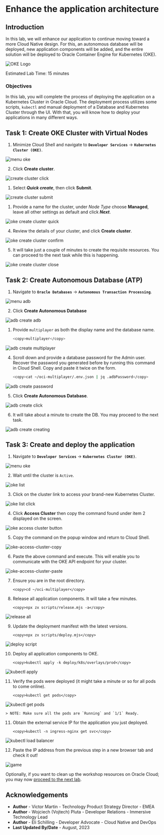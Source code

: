# Enhance the application architecture

## Introduction
In this lab, we will enhance our application to continue moving toward a more Cloud Native design. For this, an autonomous database will be deployed, new application components will be added, and the entire solution will be deployed to Oracle Container Engine for Kubernetes (OKE).

![OKE Logo](images/oke.png)

Estimated Lab Time: 15 minutes

### Objectives

In this lab, you will complete the process of deploying the application on a Kubernetes Cluster in Oracle Cloud. The deployment process utilizes some scripts, `kubectl` and manual deployment of a Database and Kubernetes Cluster through the UI. With that, you will know how to deploy your applications in many different ways.

## Task 1: Create OKE Cluster with Virtual Nodes

1. Minimize Cloud Shell and navigate to **`Developer Services`** -> **`Kubernetes Cluster (OKE)`**.

  ![menu oke](./images/menu-oke.png)

2. Click **Create cluster**.

  ![create cluster click](./images/create-cluster-click.png)

1. Select _**Quick create**_, then click **Submit**.

  ![create cluster submit](./images/create-cluster-submit.png)

1. Provide a name for the cluster, under _Node Type_ choose **Managed**, leave all other settings as default and click _**Next**_.

  ![oke create cluster quick](./images/oke-create-cluster-quick.png)

4. Review the details of your cluster, and click **Create cluster**.

  ![oke create cluster confirm](./images/oke-create-cluster-confirm.png)

5. It will take just a couple of minutes to create the requisite resources. You can proceed to the next task while this is happening.

  ![oke create cluster close](./images/oke-create-cluster-close.png)

## Task 2: Create Autonomous Database (ATP)

1. Navigate to **`Oracle Databases`** -> **`Autonomous Transaction Processing`**.

  ![menu adb](./images/menu-adb.png)

2. Click **Create Autonomous Database**

  ![adb create adb](./images/adb-create-adb.png)

1. Provide `multiplayer` as both the display name and the database name.

    ```bash
    <copy>multiplayer</copy>
    ```

  ![adb create multiplayer](./images/adb-create-multiplayer.png)

4. Scroll down and provide a database password for the Admin user. Recover the password you generated before by running this command in Cloud Shell. Copy and paste it twice on the form.

    ```bash
    <copy>cat ~/oci-multiplayer/.env.json | jq .adbPassword</copy>
    ```

  ![adb create password](./images/adb-create-password.png)

5. Click **Create Autonomous Database**.

  ![adb create click](./images/adb-create-click.png)

6. It will take about a minute to create the DB. You may proceed to the next task.

  ![adb create creating](./images/adb-create-creating.png)

## Task 3: Create and deploy the application

1. Navigate to **`Developer Services`** -> **`Kubernetes Cluster (OKE)`**.

  ![menu oke](./images/menu-oke.png)

2. Wait until the cluster is `Active`.

  ![oke list](./images/oke-list.png)

3. Click on the cluster link to access your brand-new Kubernetes Cluster.

  ![oke list click](./images/oke-list-click.png)

4. Click **Access Cluster** then copy the command found under item 2 displayed on the screen.

  ![oke access cluster button](images/oke-access-cluster-button.png)

5. Copy the command on the popup window and return to Cloud Shell.

  ![oke-access-cluster-copy](./images/oke-access-cluster-copy.png)

6. Paste the above command and execute. This will enable you to communicate with the OKE API endpoint for your cluster.

  ![oke-access-cluster-paste](./images/oke-access-cluster-paste.png)

7. Ensure you are in the root directory.

    ```
    <copy>cd ~/oci-multiplayer</copy>
    ```

8. Release all application components. It will take a few minutes.

    ```
    <copy>npx zx scripts/release.mjs -a</copy>
    ```

  ![release all](./images/release-all.png)

9. Update the deployment manifest with the latest versions.

    ```
    <copy>npx zx scripts/deploy.mjs</copy>
    ```

  ![deploy script](./images/deploy-script.png)

10. Deploy all application components to OKE.

    ```
    <copy>kubectl apply -k deploy/k8s/overlays/prod</copy>
    ```

  ![kubectl apply](./images/kubectl-apply.png)

11. Verify the pods were deployed (it might take a minute or so for all pods to come online).

    ```
    <copy>kubectl get pods</copy>
    ```

  ![kubectl get pods](images/kubectl-get-pods.png)

    > NOTE: Make sure all the pods are `Running` and `1/1` Ready.

11. Obtain the external service IP for the application you just deployed.

    ```
    <copy>kubectl -n ingress-nginx get svc</copy>
    ```

  ![kubectl load balancer](images/kubectl-load-balancer.png)

12. Paste the IP address from the previous step in a new browser tab and check it out!

  ![game](./images/game.png)

Optionally, if you want to clean up the workshop resources on Oracle Cloud; you may now [proceed to the next lab](#next).

## Acknowledgements

* **Author** - Victor Martin - Technology Product Strategy Director - EMEA
* **Author** - Wojciech (Vojtech) Pluta - Developer Relations - Immersive Technology Lead
* **Author** - Eli Schilling - Developer Advocate - Cloud Native and DevOps
* **Last Updated By/Date** - August, 2023
